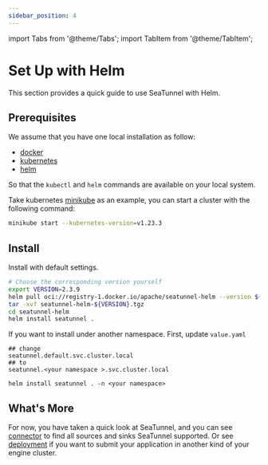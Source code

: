 ```yaml
---
sidebar_position: 4
---
```


import Tabs from '@theme/Tabs';
import TabItem from '@theme/TabItem';

# Set Up with Helm

This section provides a quick guide to use SeaTunnel with Helm.

## Prerequisites

We assume that you have one local installation as follow:

- [docker](https://docs.docker.com/)
- [kubernetes](https://kubernetes.io/)
- [helm](https://helm.sh/docs/intro/quickstart/)

So that the `kubectl` and `helm` commands are available on your local system.

Take kubernetes [minikube](https://minikube.sigs.k8s.io/docs/start/) as an example, you can start a cluster with the following command:

```bash
minikube start --kubernetes-version=v1.23.3
```

## Install

Install with default settings.
```bash
# Choose the corresponding version yourself
export VERSION=2.3.9
helm pull oci://registry-1.docker.io/apache/seatunnel-helm --version ${VERSION}
tar -xvf seatunnel-helm-${VERSION}.tgz
cd seatunnel-helm
helm install seatunnel .
```

If you want to install under another namespace.
First, update `value.yaml`
```
## change
seatunnel.default.svc.cluster.local
## to
seatunnel.<your namespace >.svc.cluster.local

helm install seatunnel . -n <your namespace>
```

## What's More

For now, you have taken a quick look at SeaTunnel, and you can see [connector](../../connector-v2) to find all sources and sinks SeaTunnel supported.
Or see [deployment](../../seatunnel-engine/deployment.md) if you want to submit your application in another kind of your engine cluster.
